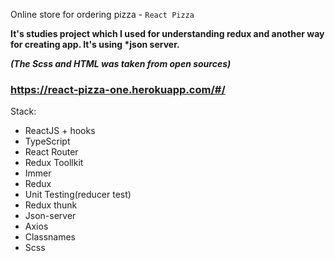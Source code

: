 Online store for ordering pizza - `React Pizza`

**It's studies project which I used for understanding redux and another way for creating app. It's using \*json server.**

***(The Scss and HTML was taken from open sources)***

### https://react-pizza-one.herokuapp.com/#/

Stack:

- ReactJS + hooks
- TypeScript
- React Router
- Redux Toollkit
- Immer
- Redux
- Unit Testing(reducer test)
- Redux thunk
- Json-server
- Axios
- Classnames
- Scss


